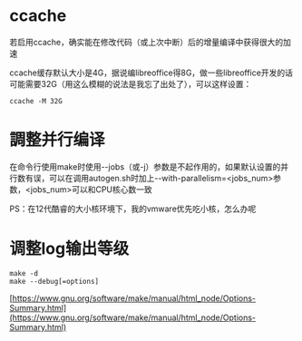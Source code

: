 # ccache

若启用ccache，确实能在修改代码（或上次中断）后的增量编译中获得很大的加速

ccache缓存默认大小是4G，据说编libreoffice得8G，做一些libreoffice开发的话可能需要32G（用这么模糊的说法是我忘了出处了），可以这样设置：

```plain
ccache -M 32G
```
# 調整并行编译

在命令行使用make时使用--jobs（或-j）参数是不起作用的，如果默认设置的并行数有误，可以在调用autogen.sh时加上--with-parallelism=<jobs_num>参数，<jobs_num>可以和CPU核心数一致

PS：在12代酷睿的大小核环境下，我的vmware优先吃小核，怎么办呢

# 调整log输出等级

```plain
make -d
make --debug[=options]
```
[https://www.gnu.org/software/make/manual/html_node/Options-Summary.html](https://www.gnu.org/software/make/manual/html_node/Options-Summary.html)
